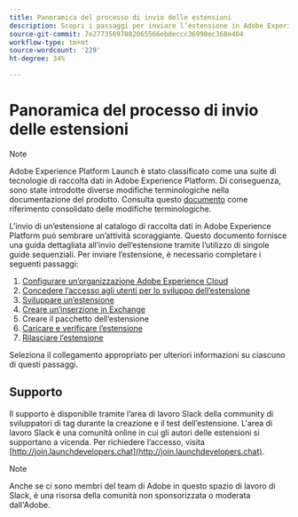 ```yaml
---
title: Panoramica del processo di invio delle estensioni
description: Scopri i passaggi per inviare l’estensione in Adobe Experience Platform dallo sviluppo alla versione.
source-git-commit: 7e27735697882065566ebdeccc36998ec368e404
workflow-type: tm+mt
source-wordcount: '229'
ht-degree: 34%

---
```


# Panoramica del processo di invio delle estensioni

>[!NOTE]
>
>Adobe Experience Platform Launch è stato classificato come una suite di tecnologie di raccolta dati in Adobe Experience Platform. Di conseguenza, sono state introdotte diverse modifiche terminologiche nella documentazione del prodotto. Consulta questo [documento](../../term-updates.md) come riferimento consolidato delle modifiche terminologiche.

L’invio di un’estensione al catalogo di raccolta dati in Adobe Experience Platform può sembrare un’attività scoraggiante. Questo documento fornisce una guida dettagliata all’invio dell’estensione tramite l’utilizzo di singole guide sequenziali. Per inviare l’estensione, è necessario completare i seguenti passaggi:

1. [Configurare un’organizzazione Adobe Experience Cloud](./setup.md)
1. [Concedere l’accesso agli utenti per lo sviluppo dell’estensione](./access.md)
1. [Sviluppare un’estensione](./develop.md)
1. [Creare un’inserzione in Exchange](./create-listing.md)
1. Creare il pacchetto dell’estensione
1. [Caricare e verificare l’estensione](./upload-and-test.md)
1. [Rilasciare l’estensione](./release.md)

Seleziona il collegamento appropriato per ulteriori informazioni su ciascuno di questi passaggi.

## Supporto

Il supporto è disponibile tramite l’area di lavoro Slack della community di sviluppatori di tag durante la creazione e il test dell’estensione. L&#39;area di lavoro Slack è una comunità online in cui gli autori delle estensioni si supportano a vicenda. Per richiedere l’accesso, visita [http://join.launchdevelopers.chat](http://join.launchdevelopers.chat).

>[!NOTE]
>
>Anche se ci sono membri del team di Adobe in questo spazio di lavoro di Slack, è una risorsa della comunità non sponsorizzata o moderata dall&#39;Adobe.

